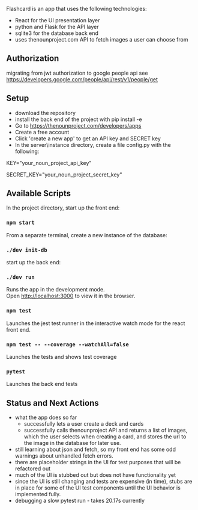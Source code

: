 Flashcard is an app that uses the following technologies:
- React for the UI presentation layer
- python and Flask for the API layer
- sqlite3 for the database back end
- uses thenounproject.com API to fetch images a user can choose from

## Authorization
migrating from jwt authorization to google people api
see https://developers.google.com/people/api/rest/v1/people/get


## Setup
- download the repository
- install the back end of the project with pip install -e
- Go to https://thenounproject.com/developers/apps
- Create a free account
- Click 'create a new app' to get an API key and SECRET key
- In the server\instance directory, create a file config.py with the following:

KEY="your_noun_project_api_key"

SECRET_KEY="your_noun_project_secret_key"

## Available Scripts

In the project directory, start up the front end:

### `npm start`

From a separate terminal, 
create a new instance of the database:

### `./dev init-db`

start up the back end:

### `./dev run`

Runs the app in the development mode.<br>
Open [http://localhost:3000](http://localhost:3000) to view it in the browser.

### `npm test`

Launches the jest test runner in the interactive watch mode for the react front end.<br>

### `npm test -- --coverage --watchAll=false`

Launches the tests and shows test coverage

### `pytest`

Launches the back end tests

## Status and Next Actions
- what the app does so far 
  - successfully lets a user create a deck and cards
  - successfully calls thenounproject API and returns a list of images, which the user selects when creating a card, and stores the url to the image in the database for later use.
- still learning about json and fetch, so my front end has some odd warnings about unhandled fetch errors.
- there are placeholder strings in the UI for test purposes that will be refactored out
- much of the UI is stubbed out but does not have functionality yet
- since the UI is still changing and tests are expensive (in time), stubs are in place for some of the UI test components until the UI behavior is implemented fully.
- debugging a slow pytest run - takes 20.17s currently
